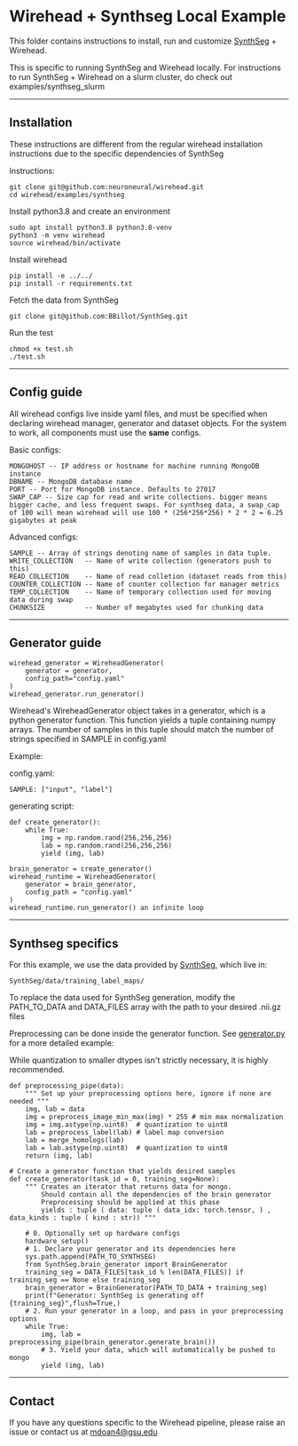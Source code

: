 # Wirehead + Synthseg Local Example

This folder contains instructions to install, run and customize [SynthSeg](https://github.com/BBillot/SynthSeg) + Wirehead. 

This is specific to running SynthSeg and Wirehead locally. For instructions to run SynthSeg + Wirehead on a slurm cluster, do check out examples/synthseg_slurm

---

## Installation 

These instructions are different from the regular wirehead installation instructions due to the specific dependencies of SynthSeg

Instructions:
```
git clone git@github.com:neuroneural/wirehead.git
cd wirehead/examples/synthseg
```

Install python3.8 and create an environment
```
sudo apt install python3.8 python3.8-venv
python3 -m venv wirehead 
source wirehead/bin/activate
```

Install wirehead
```
pip install -e ../../
pip install -r requirements.txt
```

Fetch the data from SynthSeg
```
git clone git@github.com:BBillot/SynthSeg.git
```

Run the test
```
chmod +x test.sh
./test.sh
```

---

## Config guide

All wirehead configs live inside yaml files, and must be specified when declaring wirehead manager, generator and dataset objects. For the system to work, all components must use the __same__ configs.

Basic configs:
```
MONGOHOST -- IP address or hostname for machine running MongoDB instance
DBNAME -- MongoDB database name
PORT -- Port for MongoDB instance. Defaults to 27017
SWAP_CAP -- Size cap for read and write collections. bigger means bigger cache, and less frequent swaps. For synthseg data, a swap_cap of 100 will mean wirehead will use 100 * (256*256*256) * 2 * 2 = 6.25 gigabytes at peak
```

Advanced configs:
```
SAMPLE -- Array of strings denoting name of samples in data tuple. 
WRITE_COLLECTION   -- Name of write collection (generators push to this)
READ_COLLECTION    -- Name of read colletion (dataset reads from this)
COUNTER_COLLECTION -- Name of counter collection for manager metrics
TEMP_COLLECTION    -- Name of temporary collection used for moving data during swap
CHUNKSIZE          -- Number of megabytes used for chunking data
```

---

## Generator guide

```
wirehead_generator = WireheadGenerator(
    generator = generator,
    config_path="config.yaml"
)
wirehead_generator.run_generator()
```

Wirehead's WireheadGenerator object takes in a generator, which is a python generator function. This function yields a tuple containing numpy arrays. The number of samples in this tuple should match the number of strings  specified in SAMPLE in config.yaml

Example:

config.yaml:
```
SAMPLE: ["input", "label"]
```

generating script:
```
def create_generator():
    while True: 
        img = np.random.rand(256,256,256)
        lab = np.random.rand(256,256,256)
        yield (img, lab)

brain_generator = create_generator()
wirehead_runtime = WireheadGenerator(
    generator = brain_generator,
    config_path = "config.yaml" 
)
wirehead_runtime.run_generator() an infinite loop
```

---

## Synthseg specifics

For this example, we use the data provided by [SynthSeg](https://github.com/BBillot/SynthSeg), which live in:
```
SynthSeg/data/training_label_maps/
```

To replace the data used for SynthSeg generation, modify the PATH_TO_DATA and DATA_FILES array with the path to your desired .nii.gz files

Preprocessing can be done inside the generator function. See [generator.py](https://github.com/neuroneural/wirehead/blob/doc/examples/synthseg/generator.py) for a more detailed example:


While quantization to smaller dtypes isn't strictly necessary, it is highly recommended.

```
def preprocessing_pipe(data):
    """ Set up your preprocessing options here, ignore if none are needed """
    img, lab = data
    img = preprocess_image_min_max(img) * 255 # min max normalization
    img = img.astype(np.uint8)  # quantization to uint8
    lab = preprocess_label(lab) # label map conversion
    lab = merge_homologs(lab)   
    lab = lab.astype(np.uint8)  # quantization to uint8  
    return (img, lab) 

# Create a generator function that yields desired samples
def create_generator(task_id = 0, training_seg=None):
    """ Creates an iterator that returns data for mongo.
        Should contain all the dependencies of the brain generator
        Preprocessing should be applied at this phase 
        yields : tuple ( data: tuple ( data_idx: torch.tensor, ) , data_kinds : tuple ( kind : str)) """

    # 0. Optionally set up hardware configs
    hardware_setup()
    # 1. Declare your generator and its dependencies here
    sys.path.append(PATH_TO_SYNTHSEG)
    from SynthSeg.brain_generator import BrainGenerator
    training_seg = DATA_FILES[task_id % len(DATA_FILES)] if training_seg == None else training_seg
    brain_generator = BrainGenerator(PATH_TO_DATA + training_seg)
    print(f"Generator: SynthSeg is generating off {training_seg}",flush=True,)
    # 2. Run your generator in a loop, and pass in your preprocessing options
    while True:
        img, lab = preprocessing_pipe(brain_generator.generate_brain())
        # 3. Yield your data, which will automatically be pushed to mongo
        yield (img, lab)
```

---

## Contact

If you have any questions specific to the Wirehead pipeline, please raise an issue or contact us at mdoan4@gsu.edu
